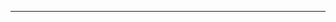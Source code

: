 <!--
CO_OP_TRANSLATOR_METADATA:
{
  "original_hash": "661bbc8e2592ebbb96aa84b1462f5755",
  "translation_date": "2025-08-28T20:36:59+00:00",
  "source_file": "03-Core-Generative-AI-Techniques/README.md",
  "language_code": "ne"
}
-->


---

